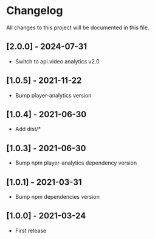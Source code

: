 # Changelog

All changes to this project will be documented in this file.

## [2.0.0] - 2024-07-31
- Switch to api.video analytics v2.0

## [1.0.5] - 2021-11-22
- Bump player-analytics version

## [1.0.4] - 2021-06-30
- Add dist/\*

## [1.0.3] - 2021-06-30
- Bump npm player-analytics dependency version

## [1.0.1] - 2021-03-31
- Bump npm dependencies version

## [1.0.0] - 2021-03-24
- First release
